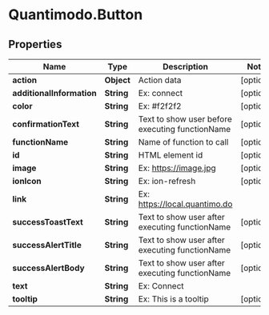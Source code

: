 # Quantimodo.Button

## Properties
Name | Type | Description | Notes
------------ | ------------- | ------------- | -------------
**action** | **Object** | Action data | [optional] 
**additionalInformation** | **String** | Ex: connect | [optional] 
**color** | **String** | Ex: #f2f2f2 | [optional] 
**confirmationText** | **String** | Text to show user before executing functionName | [optional] 
**functionName** | **String** | Name of function to call | [optional] 
**id** | **String** | HTML element id | [optional] 
**image** | **String** | Ex: https://image.jpg | [optional] 
**ionIcon** | **String** | Ex: ion-refresh | [optional] 
**link** | **String** | Ex: https://local.quantimo.do | 
**successToastText** | **String** | Text to show user after executing functionName | [optional] 
**successAlertTitle** | **String** | Text to show user after executing functionName | [optional] 
**successAlertBody** | **String** | Text to show user after executing functionName | [optional] 
**text** | **String** | Ex: Connect | 
**tooltip** | **String** | Ex: This is a tooltip | [optional] 


